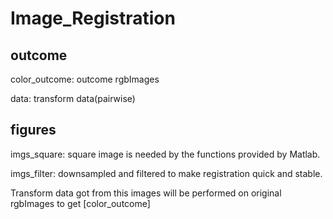 # Image_Registration
 
## outcome

color_outcome: outcome rgbImages

data: transform data(pairwise)

## figures
imgs_square: square image is needed by the functions provided by Matlab.

imgs_filter: downsampled and filtered to make registration quick and stable. 

Transform data got from this images will be performed on original rgbImages to get [color_outcome]
